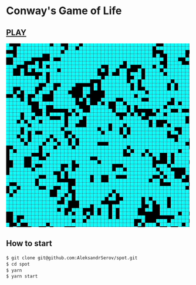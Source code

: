 # Conway's Game of Life
## [PLAY](https://aleksandrserov.github.io/spot/)

![Alt Text](./demo.gif)
## How to start

```bash
$ git clone git@github.com:AleksandrSerov/spot.git
$ cd spot
$ yarn
$ yarn start
```